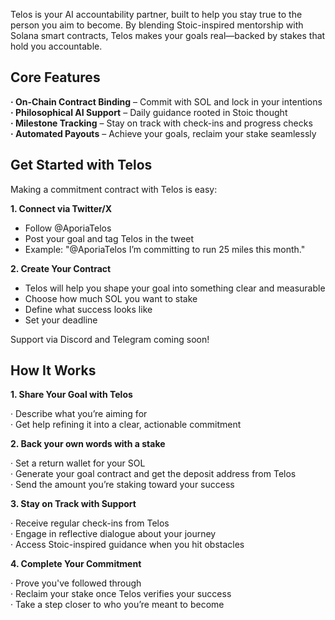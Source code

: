 Telos is your AI accountability partner, built to help you stay true to the person you aim to become. By blending Stoic-inspired mentorship with Solana smart contracts, Telos makes your goals real—backed by stakes that hold you accountable.

**Core Features**  
---
**· On-Chain Contract Binding** – Commit with SOL and lock in your intentions  
**· Philosophical AI Support** – Daily guidance rooted in Stoic thought  
**· Milestone Tracking** – Stay on track with check-ins and progress checks  
**· Automated Payouts** – Achieve your goals, reclaim your stake seamlessly


**Get Started with Telos**  
---
Making a commitment contract with Telos is easy:  

**1. Connect via Twitter/X**  

* Follow @AporiaTelos  
* Post your goal and tag Telos in the tweet  
* Example: "@AporiaTelos I’m committing to run 25 miles this month."  

**2. Create Your Contract**  

* Telos will help you shape your goal into something clear and measurable  
* Choose how much SOL you want to stake
* Define what success looks like
* Set your deadline

Support via Discord and Telegram coming soon!

**How It Works**
---
**1. Share Your Goal with Telos**  

· Describe what you’re aiming for  
· Get help refining it into a clear, actionable commitment  

**2. Back your own words with a stake**  

· Set a return wallet for your SOL  
· Generate your goal contract and get the deposit address from Telos  
· Send the amount you’re staking toward your success  

**3. Stay on Track with Support**  

· Receive regular check-ins from Telos  
· Engage in reflective dialogue about your journey  
· Access Stoic-inspired guidance when you hit obstacles  

**4. Complete Your Commitment**  

· Prove you've followed through  
· Reclaim your stake once Telos verifies your success  
· Take a step closer to who you’re meant to become  

